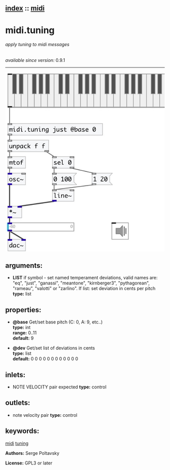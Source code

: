 [index](index.html) :: [midi](category_midi.html)
---

# midi.tuning

###### apply tuning to midi messages

*available since version:* 0.9.1

---




[![example](../examples/img/midi.tuning.jpg)](../examples/pd/midi.tuning.pd)



## arguments:

* **LIST**
if symbol - set named temperament deviations, valid names are: &#34;eq&#34;, &#34;just&#34;,
&#34;ganassi&#34;, &#34;meantone&#34;, &#34;kirnberger3&#34;, &#34;pythagorean&#34;, &#34;rameau&#34;, &#34;valotti&#34; or
&#34;zarlino&#34;. If list: set deviation in cents per pitch<br>
__type:__ list<br>





## properties:

* **@base** 
Get/set base pitch (C: 0, A: 9, etc..)<br>
__type:__ int<br>
__range:__ 0..11<br>
__default:__ 9<br>

* **@dev** 
Get/set list of deviations in cents<br>
__type:__ list<br>
__default:__ 0 0 0 0 0 0 0 0 0 0 0 0<br>



## inlets:

* NOTE VELOCITY pair expected 
__type:__ control<br>



## outlets:

* note velocity pair
__type:__ control<br>



## keywords:

[midi](keywords/midi.html)
[tuning](keywords/tuning.html)






**Authors:** Serge Poltavsky




**License:** GPL3 or later





